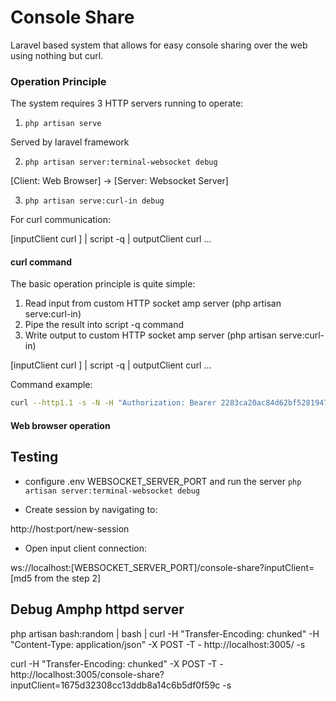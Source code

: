 # Console Share

Laravel based system that allows for easy console sharing over the web using nothing but curl.

### Operation Principle

The system requires 3 HTTP servers running to operate:

1) `php artisan serve`

Served by laravel framework

2) `php artisan server:terminal-websocket debug`

[Client: Web Browser] -> [Server: Websocket Server]


3) `php artisan serve:curl-in debug`

For curl communication:

[inputClient curl ] | script -q | outputClient curl ...


#### curl command 

The basic operation principle is quite simple:

1) Read input from custom HTTP socket amp server (php artisan serve:curl-in)
2) Pipe the result into script -q  command
3) Write output to custom HTTP socket amp server (php artisan serve:curl-in)

[inputClient curl ] | script -q | outputClient curl ...

Command example:

```bash
curl --http1.1 -s -N -H "Authorization: Bearer 2283ca20ac84d62bf52819474a1d5f00" http://localhost:3005/inputClient | script -q | curl -H "Transfer-Encoding: chunked" -H "Authorization: Bearer 2283ca20ac84d62bf52819474a1d5f00" -X POST -T - http://localhost:3005/outputClient
```

#### Web browser operation

## Testing  

- configure .env WEBSOCKET_SERVER_PORT and run the server `php artisan server:terminal-websocket debug`

- Create session by navigating to:  

http://host:port/new-session

- Open input client connection: 

ws://localhost:[WEBSOCKET_SERVER_PORT]/console-share?inputClient=[md5 from the step 2]



## Debug Amphp httpd server  

php artisan bash:random | bash | curl -H "Transfer-Encoding: chunked"  -H "Content-Type: application/json"  -X POST -T - http://localhost:3005/ -s

curl -H "Transfer-Encoding: chunked" -X POST -T - http://localhost:3005/console-share?inputClient=1675d32308cc13ddb8a14c6b5df0f59c -s

